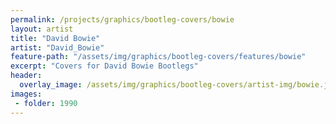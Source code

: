 ```yaml
---
permalink: /projects/graphics/bootleg-covers/bowie
layout: artist
title: "David Bowie"
artist: "David_Bowie"
feature-path: "/assets/img/graphics/bootleg-covers/features/bowie"
excerpt: "Covers for David Bowie Bootlegs"
header:
  overlay_image: /assets/img/graphics/bootleg-covers/artist-img/bowie.jpg
images:
 - folder: 1990
---
```

